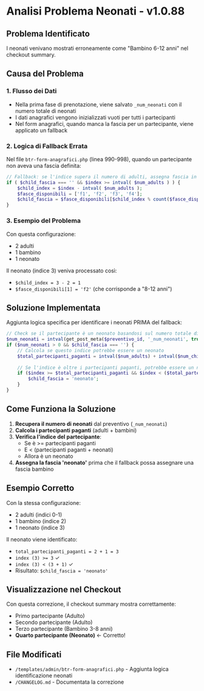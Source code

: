 # Analisi Problema Neonati - v1.0.88

## Problema Identificato

I neonati venivano mostrati erroneamente come "Bambino 6-12 anni" nel checkout summary.

## Causa del Problema

### 1. Flusso dei Dati
- Nella prima fase di prenotazione, viene salvato `_num_neonati` con il numero totale di neonati
- I dati anagrafici vengono inizializzati vuoti per tutti i partecipanti
- Nel form anagrafici, quando manca la fascia per un partecipante, viene applicato un fallback

### 2. Logica di Fallback Errata
Nel file `btr-form-anagrafici.php` (linea 990-998), quando un partecipante non aveva una fascia definita:
```php
// Fallback: se l'indice supera il numero di adulti, assegna fascia in base all'ordine
if ( $child_fascia === '' && $index >= intval( $num_adults ) ) {
    $child_index = $index - intval( $num_adults );
    $fasce_disponibili = ['f1', 'f2', 'f3', 'f4'];
    $child_fascia = $fasce_disponibili[$child_index % count($fasce_disponibili)];
}
```

### 3. Esempio del Problema
Con questa configurazione:
- 2 adulti
- 1 bambino  
- 1 neonato

Il neonato (indice 3) veniva processato così:
- `$child_index = 3 - 2 = 1`
- `$fasce_disponibili[1] = 'f2'` (che corrisponde a "8-12 anni")

## Soluzione Implementata

Aggiunta logica specifica per identificare i neonati PRIMA del fallback:

```php
// Check se il partecipante è un neonato basandosi sul numero totale di neonati
$num_neonati = intval(get_post_meta($preventivo_id, '_num_neonati', true));
if ($num_neonati > 0 && $child_fascia === '') {
    // Calcola se questo indice potrebbe essere un neonato
    $total_partecipanti_paganti = intval($num_adults) + intval($num_children);
    
    // Se l'indice è oltre i partecipanti paganti, potrebbe essere un neonato
    if ($index >= $total_partecipanti_paganti && $index < ($total_partecipanti_paganti + $num_neonati)) {
        $child_fascia = 'neonato';
    }
}
```

## Come Funziona la Soluzione

1. **Recupera il numero di neonati** dal preventivo (`_num_neonati`)
2. **Calcola i partecipanti paganti** (adulti + bambini)
3. **Verifica l'indice del partecipante**:
   - Se è >= partecipanti paganti
   - E < (partecipanti paganti + neonati)
   - Allora è un neonato
4. **Assegna la fascia 'neonato'** prima che il fallback possa assegnare una fascia bambino

## Esempio Corretto

Con la stessa configurazione:
- 2 adulti (indici 0-1)
- 1 bambino (indice 2)
- 1 neonato (indice 3)

Il neonato viene identificato:
- `total_partecipanti_paganti = 2 + 1 = 3`
- `index (3) >= 3` ✓
- `index (3) < (3 + 1)` ✓
- Risultato: `$child_fascia = 'neonato'`

## Visualizzazione nel Checkout

Con questa correzione, il checkout summary mostra correttamente:
- Primo partecipante (Adulto)
- Secondo partecipante (Adulto)
- Terzo partecipante (Bambino 3-8 anni)
- **Quarto partecipante (Neonato)** ← Corretto!

## File Modificati

- `/templates/admin/btr-form-anagrafici.php` - Aggiunta logica identificazione neonati
- `/CHANGELOG.md` - Documentata la correzione